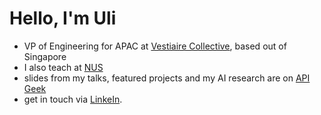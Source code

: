 # Hello, I'm Uli

* VP of Engineering for APAC at [Vestiaire Collective](https://us.vestiairecollective.com/), based out of Singapore
* I also teach at [NUS](https://www.nus.edu.sg/)
* slides from my talks, featured projects and my AI research are on [API Geek](https://apigeek.net/)
* get in touch via [LinkeIn](https://www.linkedin.com/in/uhitzel/).

